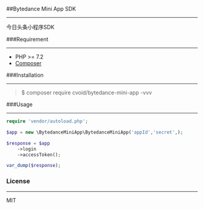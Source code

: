 ##Bytedance Mini App SDK

---

今日头条小程序SDK

###Requirement

---

* PHP >= 7.2
* [Composer](https://getcomposer.org/)

###Installation

---
> $ composer require cvoid/bytedance-mini-app  -vvv

###Usage

---

```php
require 'vendor/autoload.php';

$app = new \BytedanceMiniApp\BytedanceMiniApp('appId','secret',);

$response = $app
    ->login
    ->accessToken();

var_dump($response);

```

### License

----

MIT